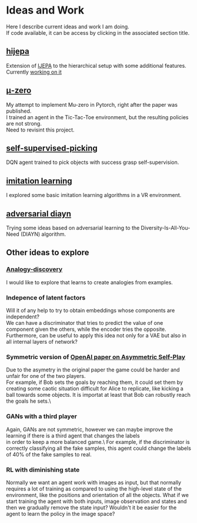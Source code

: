 # Ideas and Work

Here I describe current ideas and work I am doing.\
If code available, it can be access by clicking in the associated section title.

## [hijepa](https://github.com/FernandoCamaro/HIJEPA)
Extension of [IJEPA](https://github.com/facebookresearch/ijepa) to the hierarchical setup with some additional features.\
Currently [working on it](https://github.com/FernandoCamaro/HIJEPA)

## [μ-zero](https://github.com/FernandoCamaro/muzero)
My attempt to implement Mu-zero in Pytorch, right after the paper was published.\
I trained an agent in the Tic-Tac-Toe environment, but the resulting policies are not strong.\
Need to revisint this project.

## [self-supervised-picking](https://github.com/FernandoCamaro/self-supervised-picking)
DQN agent trained to pick objects with success grasp self-supervision. 

## [imitation learning](https://github.com/FernandoCamaro/imitation_learning)
I explored some basic imitation learning algorithms in a VR environment.

## [adversarial diayn](https://github.com/FernandoCamaro/adiayn/tree/adiayn)
Trying some ideas based on adversarial learning to the Diversity-Is-All-You-Need (DIAYN) algorithm.

## Other ideas to explore

### [Analogy-discovery](Analogy-discovery)
I would like to explore that learns to create analogies from examples.

### Indepence of latent factors
Will it of any help to try to obtain embeddings whose components are independent?\
We can have a discriminator that tries to predict the value of one component given the others, while the encoder tries the opposite.\
Furthermore, can be useful to apply this idea not only for a VAE but also in all internal layers of network?

### Symmetric version of [OpenAI paper on Asymmetric Self-Play](https://arxiv.org/abs/2101.04882)
Due to the asymetry in the original paper the game could be harder and unfair for one of the two players.\
For example, if Bob sets the goals by reaching them, it could set them by creating some caotic situation difficult for Alice to replicate, like kicking a ball towards some objects. It is importat at least that Bob can robustly reach the goals he sets.\

### GANs with a third player
Again, GANs are not symmetric, however we can maybe improve the learning if there is a third agent that changes the labels\
in order to keep a more balanced game.\ For example, if the discriminator is correctly classifying all the fake samples, this agent could change the labels of 40% of the fake samples to real.

### RL with diminishing state
Normally we want an agent work with images as input, but that normally requires a lot of training as compared to using the high-level state of the environment, like the positions and orientation of all the objects. What if we start training the agent with both inputs, image observation and states and then we gradually remove the state input? Wouldn't it be easier for the agent to learn the policy in the image space?